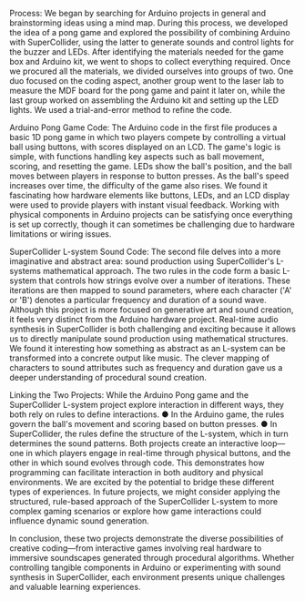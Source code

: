 Process:
We began by searching for Arduino projects in general and brainstorming ideas using a mind
map. During this process, we developed the idea of a pong game and explored the
possibility of combining Arduino with SuperCollider, using the latter to generate sounds and
control lights for the buzzer and LEDs. After identifying the materials needed for the game
box and Arduino kit, we went to shops to collect everything required.
Once we procured all the materials, we divided ourselves into groups of two. One duo
focused on the coding aspect, another group went to the laser lab to measure the MDF
board for the pong game and paint it later on, while the last group worked on assembling the
Arduino kit and setting up the LED lights. We used a trial-and-error method to refine the
code.


Arduino Pong Game Code:
The Arduino code in the first file produces a basic 1D pong game in which two players
compete by controlling a virtual ball using buttons, with scores displayed on an LCD. The
game's logic is simple, with functions handling key aspects such as ball movement, scoring,
and resetting the game. LEDs show the ball's position, and the ball moves between players
in response to button presses. As the ball's speed increases over time, the difficulty of the
game also rises.
We found it fascinating how hardware elements like buttons, LEDs, and an LCD display
were used to provide players with instant visual feedback. Working with physical
components in Arduino projects can be satisfying once everything is set up correctly, though
it can sometimes be challenging due to hardware limitations or wiring issues.


SuperCollider L-system Sound Code:
The second file delves into a more imaginative and abstract area: sound production using
SuperCollider's L-systems mathematical approach. The two rules in the code form a basic
L-system that controls how strings evolve over a number of iterations. These iterations are
then mapped to sound parameters, where each character ('A' or 'B') denotes a particular
frequency and duration of a sound wave.
Although this project is more focused on generative art and sound creation, it feels very
distinct from the Arduino hardware project. Real-time audio synthesis in SuperCollider is
both challenging and exciting because it allows us to directly manipulate sound production
using mathematical structures. We found it interesting how something as abstract as an
L-system can be transformed into a concrete output like music. The clever mapping of
characters to sound attributes such as frequency and duration gave us a deeper
understanding of procedural sound creation.


Linking the Two Projects:
While the Arduino Pong game and the SuperCollider L-system project explore interaction in
different ways, they both rely on rules to define interactions.
● In the Arduino game, the rules govern the ball's movement and scoring based on
button presses.
● In SuperCollider, the rules define the structure of the L-system, which in turn
determines the sound patterns.
Both projects create an interactive loop—one in which players engage in real-time through
physical buttons, and the other in which sound evolves through code. This demonstrates
how programming can facilitate interaction in both auditory and physical environments. We
are excited by the potential to bridge these different types of experiences. In future projects,
we might consider applying the structured, rule-based approach of the SuperCollider
L-system to more complex gaming scenarios or explore how game interactions could
influence dynamic sound generation.


In conclusion, these two projects demonstrate the diverse possibilities of creative
coding—from interactive games involving real hardware to immersive soundscapes
generated through procedural algorithms. Whether controlling tangible components in
Arduino or experimenting with sound synthesis in SuperCollider, each environment presents
unique challenges and valuable learning experiences.
